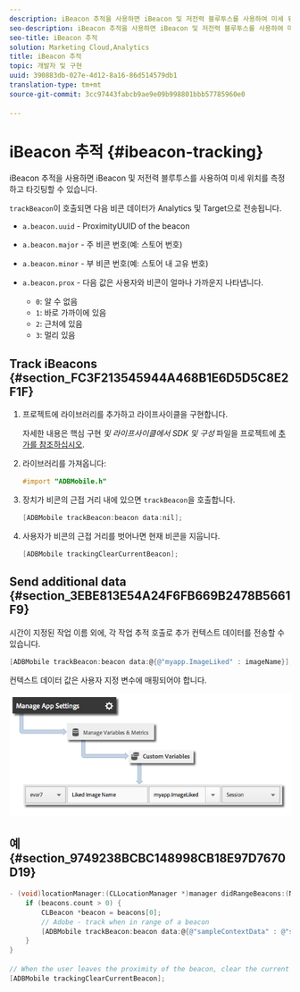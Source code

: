 ```yaml
---
description: iBeacon 추적을 사용하면 iBeacon 및 저전력 블루투스를 사용하여 미세 위치를 측정하고 타깃팅할 수 있습니다.
seo-description: iBeacon 추적을 사용하면 iBeacon 및 저전력 블루투스를 사용하여 미세 위치를 측정하고 타깃팅할 수 있습니다.
seo-title: iBeacon 추적
solution: Marketing Cloud,Analytics
title: iBeacon 추적
topic: 개발자 및 구현
uuid: 390883db-027e-4d12-8a16-86d514579db1
translation-type: tm+mt
source-git-commit: 3cc97443fabcb9ae9e09b998801bbb57785960e0

---
```



# iBeacon 추적 {#ibeacon-tracking}

iBeacon 추적을 사용하면 iBeacon 및 저전력 블루투스를 사용하여 미세 위치를 측정하고 타깃팅할 수 있습니다.

`trackBeacon`이 호출되면 다음 비콘 데이터가 Analytics 및 Target으로 전송됩니다.

* `a.beacon.uuid` - ProximityUUID of the beacon
* `a.beacon.major` - 주 비콘 번호(예: 스토어 번호)
* `a.beacon.minor` - 부 비콘 번호(예: 스토어 내 고유 번호)
* `a.beacon.prox` - 다음 값은 사용자와 비콘이 얼마나 가까운지 나타냅니다.

   * `0`: 알 수 없음
   * `1`: 바로 가까이에 있음
   * `2`: 근처에 있음
   * `3`: 멀리 있음

## Track iBeacons {#section_FC3F213545944A468B1E6D5D5C8E2F1F}

1. 프로젝트에 라이브러리를 추가하고 라이프사이클을 구현합니다.

   자세한 내용은 핵심 구현 *및 라이프사이클에서 SDK 및 구성* 파일을 프로젝트에 [추가를 참조하십시오](/help/ios/getting-started/dev-qs.md).
1. 라이브러리를 가져옵니다:

   ```objective-c
   #import "ADBMobile.h"
   ```

1. 장치가 비콘의 근접 거리 내에 있으면 `trackBeacon`을 호출합니다.

   ```objective-c
   [ADBMobile trackBeacon:beacon data:nil];
   ```

1. 사용자가 비콘의 근접 거리를 벗어나면 현재 비콘을 지웁니다.

   ```objective-c
   [ADBMobile trackingClearCurrentBeacon];
   ```

## Send additional data {#section_3EBE813E54A24F6FB669B2478B5661F9}

시간이 지정된 작업 이름 외에, 각 작업 추적 호출로 추가 컨텍스트 데이터를 전송할 수 있습니다.

```objective-c
[ADBMobile trackBeacon:beacon data:@{@"myapp.ImageLiked" : imageName}];
```

컨텍스트 데이터 값은 사용자 지정 변수에 매핑되어야 합니다.

![](assets/map-variable-context-ltv.png)

## 예 {#section_9749238BCBC148998CB18E97D7670D19}

```objective-c
- (void)locationManager:(CLLocationManager *)manager didRangeBeacons:(NSArray *)beacons inRegion:(CLBeaconRegion *)region { 
    if (beacons.count > 0) { 
        CLBeacon *beacon = beacons[0]; 
        // Adobe - track when in range of a beacon 
        [ADBMobile trackBeacon:beacon data:@{@"sampleContextData" : @"sampleContextDataVal"}]; 
    } 
} 
 
// When the user leaves the proximity of the beacon, clear the current beacon 
[ADBMobile trackingClearCurrentBeacon];
```

